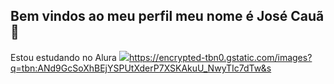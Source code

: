 ## Bem vindos ao meu perfil meu nome é José Cauã 👋
Estou estudando no Alura
![](link)https://encrypted-tbn0.gstatic.com/images?q=tbn:ANd9GcSoXhBEjYSPUtXderP7XSKAkuU_NwyTIc7dTw&s
<!--
**JoseCaua456/JoseCaua456** is a ✨ _special_ ✨ repository because its `README.md` (this file) appears on your GitHub profile.

Here are some ideas to get you started:

- 🔭 I’m currently working on ...
- 🌱 I’m currently learning ...
- 👯 I’m looking to collaborate on ...
- 🤔 I’m looking for help with ...
- 💬 Ask me about ...
- 📫 How to reach me: ...
- 😄 Pronouns: ...
- ⚡ Fun fact: ...
-->
